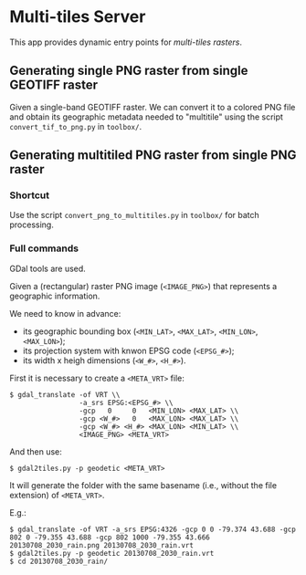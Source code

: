 # Multi-tiles Server

This app provides dynamic entry points for *multi-tiles rasters*.

## Generating single PNG raster from single GEOTIFF raster

Given a single-band GEOTIFF raster. We can convert it to a colored PNG file and obtain its geographic metadata needed to "multitile" using the script ```convert_tif_to_png.py``` in ```toolbox/```.

## Generating multitiled PNG raster from single PNG raster

### Shortcut

Use the script ```convert_png_to_multitiles.py``` in ```toolbox/``` for batch processing.

### Full commands

GDal tools are used.

Given a (rectangular) raster PNG image (```<IMAGE_PNG>```) that represents a geographic information.

We need to know in advance:

- its geographic bounding box (```<MIN_LAT>```, ```<MAX_LAT>```, ```<MIN_LON>```, ```<MAX_LON>```);
- its projection system with knwon EPSG code (```<EPSG_#>```);
- its width x heigh dimensions (```<W_#>```, ```<H_#>```).

First it is necessary to create a ```<META_VRT>``` file:

```
$ gdal_translate -of VRT \\
                 -a_srs EPSG:<EPSG_#> \\
                 -gcp   0     0   <MIN_LON> <MAX_LAT> \\
                 -gcp <W_#>   0   <MAX_LON> <MAX_LAT> \\
                 -gcp <W_#> <H_#> <MAX_LON> <MIN_LAT> \\
                 <IMAGE_PNG> <META_VRT>
```
And then use:

```
$ gdal2tiles.py -p geodetic <META_VRT>
```

It will generate the folder with the same basename (i.e., without the file extension) of ```<META_VRT>```.

E.g.:

```
$ gdal_translate -of VRT -a_srs EPSG:4326 -gcp 0 0 -79.374 43.688 -gcp 802 0 -79.355 43.688 -gcp 802 1000 -79.355 43.666 20130708_2030_rain.png 20130708_2030_rain.vrt
$ gdal2tiles.py -p geodetic 20130708_2030_rain.vrt
$ cd 20130708_2030_rain/
```
